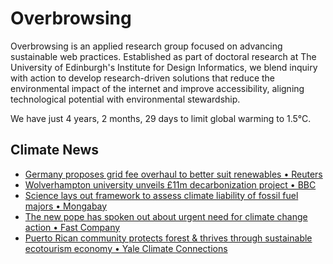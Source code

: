# Overbrowsing

Overbrowsing is an applied research group focused on advancing sustainable web practices. Established as part of doctoral research at The University of Edinburgh's Institute for Design Informatics, we blend inquiry with action to develop research-driven solutions that reduce the environmental impact of the internet and improve accessibility, aligning technological potential with environmental stewardship.

<!-- clock-time -->
We have just 4 years, 2 months, 29 days to limit global warming to 1.5°C.
<!-- /clock-time -->

## Climate News
<!-- clock-news -->
- [Germany proposes grid fee overhaul to better suit renewables • Reuters](https://www.reuters.com/sustainability/boards-policy-regulation/germany-proposes-grid-fee-overhaul-better-suit-renewables-2025-05-12/ )
- [Wolverhampton university unveils £11m decarbonization project • BBC](https://www.bbc.com/news/articles/cj93ny93meno )
- [Science lays out framework to assess climate liability of fossil fuel majors • Mongabay](https://news.mongabay.com/2025/05/science-lays-out-framework-to-assess-climate-liability-of-fossil-fuel-majors/ )
- [The new pope has spoken out about urgent need for climate change action • Fast Company](https://www.fastcompany.com/91331254/the-new-pope-leo-xiv-has-spoken-out-about-urgent-need-for-climate-change-action )
- [Puerto Rican community protects forest & thrives through sustainable ecotourism economy • Yale Climate Connections](https://yaleclimateconnections.org/2025/05/a-puerto-rican-community-decides-preserve-its-forest-now-it-makes-money-thanks-to-ecotourism/ )
<!-- /clock-news -->
